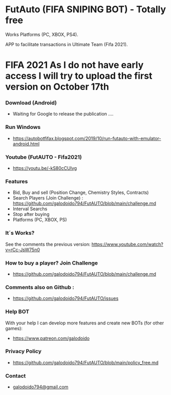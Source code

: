 # FutAuto (FIFA SNIPING BOT) - Totally free
Works Platforms (PC, XBOX, PS4).

APP to facilitate transactions in Ultimate Team (Fifa 2021).

# FIFA 2021 As I do not have early access I will try to upload the first version on October 17th

### Download (Android)
* Waiting for Google to release the publication ....

### Run Windows
* https://autobotfifax.blogspot.com/2019/10/run-futauto-with-emulator-android.html

### Youtube (FutAUTO - Fifa2021)
* https://youtu.be/-kS80cCUlvg

### Features
* Bid, Buy and sell (Position Change, Chemistry Styles, Contracts)   
* Search Players (Join Challenge) : https://github.com/galodoido794/FutAUTO/blob/main/challenge.md
* Interval Searchs
* Stop after buying
* Platforms (PC, XBOX, PS)

### It´s Works?
See the comments the previous version: https://www.youtube.com/watch?v=rCc-JsW75n0

### How to buy a player? Join Challenge
* https://github.com/galodoido794/FutAUTO/blob/main/challenge.md

### Comments also on Github : 
* https://github.com/galodoido794/FutAUTO/issues

### Help BOT
With your help I can develop more features and create new BOTs (for other games): 
* https://www.patreon.com/galodoido

### Privacy Policy
* https://github.com/galodoido794/FutAUTO/blob/main/policy_free.md

### Contact
* galodoido794@gmail.com

